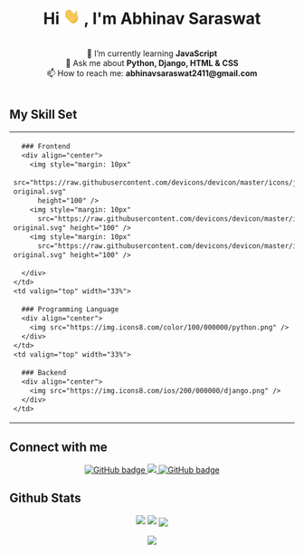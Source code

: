 <h1 align="center">
  Hi
  <img src="https://raw.githubusercontent.com/ABSphreak/ABSphreak/master/gifs/Hi.gif" width="30px">
  , I'm Abhinav Saraswat
</h1>

<div align="center">
  <br>
  🌱 I’m currently learning <b>JavaScript</b><br>
  💬 Ask me about <b>Python, Django, HTML & CSS</b><br>
  📫 How to reach me: <b>abhinavsaraswat2411@gmail.com</b><br><br>
</div>

## My Skill Set
<table>
  <tr>
    <td valign="top" width="50%">

      ### Frontend
      <div align="center">
        <img style="margin: 10px"
          src="https://raw.githubusercontent.com/devicons/devicon/master/icons/javascript/javascript-original.svg"
          height="100" />
        <img style="margin: 10px"
          src="https://raw.githubusercontent.com/devicons/devicon/master/icons/html5/html5-original.svg" height="100" />
        <img style="margin: 10px"
          src="https://raw.githubusercontent.com/devicons/devicon/master/icons/css3/css3-original.svg" height="100" />

      </div>
    </td>
    <td valign="top" width="33%">

      ### Programming Language
      <div align="center">
        <img src="https://img.icons8.com/color/100/000000/python.png" />
      </div>
    </td>
    <td valign="top" width="33%">

      ### Backend
      <div align="center">
        <img src="https://img.icons8.com/ios/200/000000/django.png" />
      </div>
    </td>
  </tr>
</table>

## Connect with me
<p align="center">
  <a href="https://github.com/abhinavsaraswatt">
    <img src="https://img.shields.io/github/followers/abhinavsaraswatt?label=Followers&logo=GitHub&style=for-the-badge"
      alt="GitHub badge" />
  </a>
  <a href="http://twitter.com/abhisaraswatt">
    <img src="https://img.shields.io/twitter/follow/abhisaraswatt?label=Twitter&logo=twitter&style=for-the-badge" />
  </a>
  <a href="https://www.linkedin.com/in/abhinav-saraswat-461b8b1b3/">
    <img src="https://img.shields.io/badge/LinkedIn-%23808080?style=for-the-badge&logo=linkedin" alt="GitHub badge" />
  </a>
</p>

## Github Stats
<p align="center">
  <img width="48%"
    src="https://github-readme-stats.vercel.app/api?username=abhinavsaraswatt&show_icons=true&theme=tokyonight" />
  <img width="48%" src="https://github-readme-streak-stats.herokuapp.com/?user=abhinavsaraswatt&theme=tokyonight" />
  <img src="https://github-readme-stats.vercel.app/api/top-langs/?username=abhinavsaraswatt&theme=tokyonight"
    align="center" />
</p>

<div align="center">
  <img src="https://komarev.com/ghpvc/?username=abhinavsaraswatt&&style=flat-square" align="center" height='25px' />
</div>
